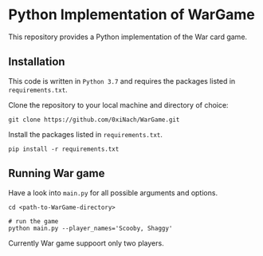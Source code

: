 # Python Implementation of WarGame

This repository provides a Python implementation of the War card game. 

## Installation

This code is written in `Python 3.7` and requires the packages listed in `requirements.txt`.

Clone the repository to your local machine and directory of choice: 
```
git clone https://github.com/0xiNach/WarGame.git
```
Install the packages listed in `requirements.txt`.
```
pip install -r requirements.txt
```

## Running War game

Have a look into `main.py` for all possible arguments and options.

```
cd <path-to-WarGame-directory>

# run the game
python main.py --player_names='Scooby, Shaggy'
```

Currently War game suppoort only two players.
